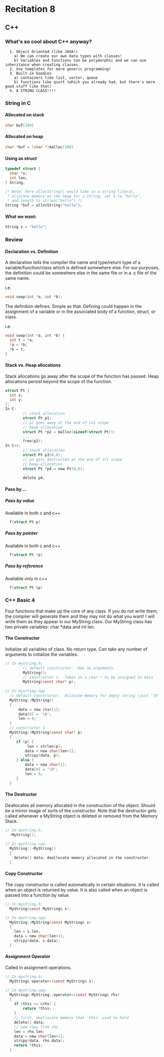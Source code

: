 # Recitation 8 #

## C++ ##

### What's so cool about C++ anyway? ###
```
  1. Object Oriented (like JAVA!)
    a) We can create our own data types with classes!
    b) Variables and functions can be polymorphic and we can use inheritance when creating classes.
  2. Use templates for more generic programming!
  3. Built-in Goodies
    a) containers like list, vector, queue
    b) functions like qsort (which you already had, but there's more good stuff like that)
  4. A STRING CLASS!!!!
```
### String in C ###
#### Allocated on stack ####
```c
char buf[100]
```
#### Allocated on heap ####
```c
char *buf = (char *)malloc(100)
```
#### Using as struct ####
```c
typedef struct {
  char *s;
  int len;
} String;

/* Note: here allocString() would take in a string literal,
 * allocate memory on the heap for a String, set s to "hello",
 * and length to strlen("hello") */
String *buf = allocString("hello");
```
#### What we want: ####
```c
String s = "hello";
```


### Review ###
#### Declaration vs. Definition ####
A declaration tells the compiler the name and type/return type of a variable/function/class
which is defined somewhere else.  For our purposes, the definition could be somewhere else in 
the same file or in a .c file of the same name.

i.e. 
```c
void swap(int *a, int *b);
```

The definition defines. Simple as that.  Defining could happen in the assignment of a variable or
in the associated body of a function, struct, or class.

i.e. 
```c
void swap(int *a, int *b) {
  int t = *a;
  *a = *b;
  *b = t;
}
```

#### Stack vs. Heap allocations ####
Stack allocations go away after the scope of the function has passed.  Heap allocations persist
beyond the scope of the function.
```c
struct Pt {
  int x;
  int y;
};
In C:
        // stack allocation
        struct Pt p1;
        // p1 goes away at the end of its scope
        // heap allocation
        struct Pt *p2 = malloc(sizeof(struct Pt));
        ...
        free(p2);
In C++:
        // stack allocation
        struct Pt p3(0,0);
        // p3 gets destructed at the end of its scope
        // heap allocation
        struct Pt *p4 = new Pt(0,0);
        ...
        delete p4;
```
#### Pass by.... ####
##### Pass by value #####
Available in both c and c++
```c
  f(struct Pt p)
```
##### Pass by pointer #####
Available in both c and c++
```c
  f(struct Pt *p)
```
##### Pass by reference #####
Available only in c++
```c
  f(struct Pt &p)
```


### C++ Basic 4 ###
Four functions that make up the core of any class.  If you do not write them, the compiler will generate them
and they may not do what you want!  I will write them as they appear in our MyString class.
Our MyString class has two private variables: char *data and int len.
#### The Constructor ####
Initialize all variables of class.  No return type.  Can take any number of arguments to initialize the variables.
```c
// In mystring.h:
        // default constructor.  Has no arguments.
        MyString();
        // constructor 1.  Takes in a char * to be assigned to data
        MyString(const char* p);
        
// In mystring.cpp
  // default constructor.  Allocate memory for empty string (just '\0' char).
  MyString::MyString()
  {
      data = new char[1];
      data[0] = '\0';
      len = 0;
  }
  // constructor 1
  MyString::MyString(const char* p)
  {
     if (p) {
          len = strlen(p);
         data = new char[len+1];
         strcpy(data, p);
     } else {
         data = new char[1];
         data[0] = '\0';
         len = 0;
     }
  }
```
#### The Destructor ####
Deallocates all memory allocated in the construction of the object.
Should be a mirror image of sorts of the constructor. Note that the destructor gets called whenever a MyString object is deleted or removed from the Memory Stack.
```c
// In mystring.h:
  ~MyString();
  
// In mystring.cpp:
  MyString::~MyString()
  {
    delete[] data; deallocate memory allocated in the constructor.
  }
```
#### Copy Constructor ####
The copy constructor is called automatically in certain situations.
It is called when an object is returned by value.
It is also called when an object is passed into a function by value.
```c
// In mystring.h:
  MyString(const MyString& s);

// In mystring.cpp:
  MyString::MyString(const MyString& s)
  {
    len = s.len;
    data = new char[len+1];
    strcpy(data, s.data);
  }
```
#### Assignment Operator ####
Called in assignment operations.
```c
// In mystring.h:
  MyString& operator=(const MyString& s);

// In mystring.cpp:
  MyString& MyString::operator=(const MyString& rhs)
  {
    if (this == &rhs) {
        return *this;
    }
    // first, deallocate memory that 'this' used to hold
    delete[] data;
    // now copy from rhs
    len = rhs.len;
    data = new char[len+1];
    strcpy(data, rhs.data);
    return *this;
  }
```
